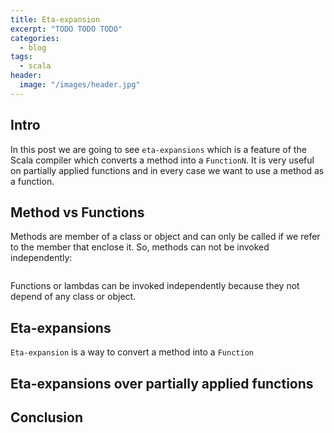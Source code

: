 ```yaml
---
title: Eta-expansion
excerpt: "TODO TODO TODO"
categories:
  - blog
tags:
  - scala
header:
  image: "/images/header.jpg"
---
```


## Intro

In this post we are going to see `eta-expansions` which is a feature of the Scala compiler which converts a method into a `FunctionN`. It is very useful on partially applied functions and in every case we want to use a method as a function.

## Method vs Functions

Methods are member of a class or object and can only be called if we refer to the member that enclose it. So, methods can not be invoked independently:

``` scala
```

Functions or lambdas can be invoked independently because they not depend of any class or object.

## Eta-expansions

`Eta-expansion` is a way to convert a method into a `Function`

## Eta-expansions over partially applied functions

## Conclusion

